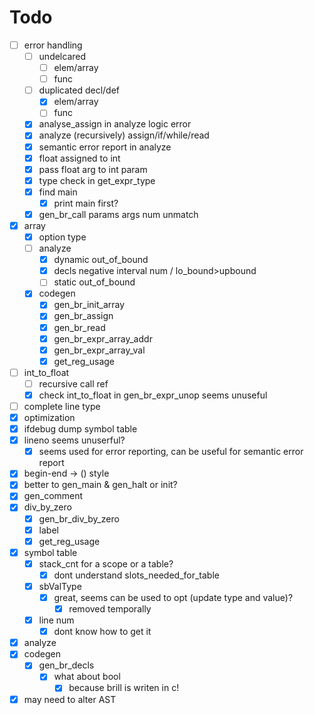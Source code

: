 # Todo

+ [ ] error handling
    - [ ] undelcared
        - [ ] elem/array
        - [ ] func
    - [ ] duplicated decl/def
        - [X] elem/array
        - [ ] func
    + [X] analyse_assign in analyze logic error 
    + [X] analyze (recursively) assign/if/while/read
    + [X] semantic error report in analyze
    + [X] float assigned to int
    + [X] pass float arg to int param
    + [X] type check in get_expr_type
    + [X] find main
        + [X] print main first?
    + [X] gen_br_call params args num unmatch
+ [X] array
    + [X] option type
    - [ ] analyze
        - [X] dynamic out_of_bound
        - [X] decls negative interval num / lo_bound>upbound
        - [ ] static out_of_bound
    - [X] codegen
        - [X] gen_br_init_array
        - [X] gen_br_assign
        - [X] gen_br_read
        - [X] gen_br_expr_array_addr
        - [X] gen_br_expr_array_val
        - [X] get_reg_usage
+ [ ] int_to_float
    + [ ] recursive call ref
    + [X] check int_to_float in gen_br_expr_unop seems unuseful
+ [ ] complete line type
+ [X] optimization
+ [X] ifdebug dump symbol table
+ [X] lineno seems unuserful?
    + [X] seems used for error reporting, can be useful for semantic error report
+ [X] begin-end -> () style
+ [X] better to gen_main & gen_halt or init?
+ [X] gen_comment
+ [X] div_by_zero
    + [X] gen_br_div_by_zero
    + [X] label
    + [X] get_reg_usage
+ [X] symbol table
    + [X] stack_cnt for a scope or a table?
        + [X] dont understand slots_needed_for_table
    + [X] sbValType
        + [X] great, seems can be used to opt (update type and value)?
            + [X] removed temporally
    + [X] line num
        + [X] dont know how to get it 
+ [X] analyze
+ [X] codegen
    + [X] gen_br_decls
        + [X] what about bool
            + [X] because brill is writen in c!
+ [X] may need to alter AST